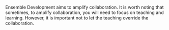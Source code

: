 <!--bl
(filemeta
    (title "Goal"))
/bl-->

Ensemble Development aims to amplify collaboration. It is worth noting that sometimes, to amplify collaboration, you will need to focus on teaching and learning. However, it is important not to let the teaching override the collaboration.
